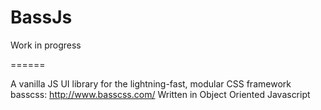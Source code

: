 # BassJs

Work in progress

======

A vanilla JS UI library for the lightning-fast, modular CSS framework basscss: http://www.basscss.com/
Written in Object Oriented Javascript 

